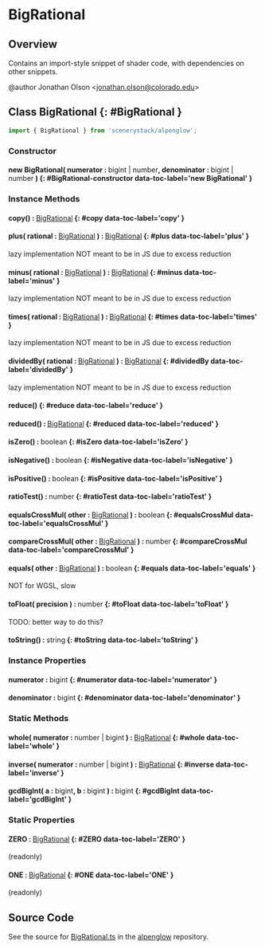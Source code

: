 # BigRational

## Overview

Contains an import-style snippet of shader code, with dependencies on other snippets.

@author Jonathan Olson &lt;jonathan.olson@colorado.edu&gt;

## Class BigRational {: #BigRational }


```js
import { BigRational } from 'scenerystack/alpenglow';
```
### Constructor

#### new BigRational( numerator : <span style="font-weight: 400;"><span style="color: hsla(calc(var(--md-hue) + 180deg),80%,40%,1);">bigint</span> | <span style="color: hsla(calc(var(--md-hue) + 180deg),80%,40%,1);">number</span></span>, denominator : <span style="font-weight: 400;"><span style="color: hsla(calc(var(--md-hue) + 180deg),80%,40%,1);">bigint</span> | <span style="color: hsla(calc(var(--md-hue) + 180deg),80%,40%,1);">number</span></span> ) {: #BigRational-constructor data-toc-label='new BigRational' }

### Instance Methods

#### copy() : <span style="font-weight: 400;">[BigRational](../alpenglow/BigRational.md)</span> {: #copy data-toc-label='copy' }

#### plus( rational : <span style="font-weight: 400;">[BigRational](../alpenglow/BigRational.md)</span> ) : <span style="font-weight: 400;">[BigRational](../alpenglow/BigRational.md)</span> {: #plus data-toc-label='plus' }

lazy implementation NOT meant to be in JS due to excess reduction

#### minus( rational : <span style="font-weight: 400;">[BigRational](../alpenglow/BigRational.md)</span> ) : <span style="font-weight: 400;">[BigRational](../alpenglow/BigRational.md)</span> {: #minus data-toc-label='minus' }

lazy implementation NOT meant to be in JS due to excess reduction

#### times( rational : <span style="font-weight: 400;">[BigRational](../alpenglow/BigRational.md)</span> ) : <span style="font-weight: 400;">[BigRational](../alpenglow/BigRational.md)</span> {: #times data-toc-label='times' }

lazy implementation NOT meant to be in JS due to excess reduction

#### dividedBy( rational : <span style="font-weight: 400;">[BigRational](../alpenglow/BigRational.md)</span> ) : <span style="font-weight: 400;">[BigRational](../alpenglow/BigRational.md)</span> {: #dividedBy data-toc-label='dividedBy' }

lazy implementation NOT meant to be in JS due to excess reduction

#### reduce() {: #reduce data-toc-label='reduce' }

#### reduced() : <span style="font-weight: 400;">[BigRational](../alpenglow/BigRational.md)</span> {: #reduced data-toc-label='reduced' }

#### isZero() : <span style="font-weight: 400;"><span style="color: hsla(calc(var(--md-hue) + 180deg),80%,40%,1);">boolean</span></span> {: #isZero data-toc-label='isZero' }

#### isNegative() : <span style="font-weight: 400;"><span style="color: hsla(calc(var(--md-hue) + 180deg),80%,40%,1);">boolean</span></span> {: #isNegative data-toc-label='isNegative' }

#### isPositive() : <span style="font-weight: 400;"><span style="color: hsla(calc(var(--md-hue) + 180deg),80%,40%,1);">boolean</span></span> {: #isPositive data-toc-label='isPositive' }

#### ratioTest() : <span style="font-weight: 400;"><span style="color: hsla(calc(var(--md-hue) + 180deg),80%,40%,1);">number</span></span> {: #ratioTest data-toc-label='ratioTest' }

#### equalsCrossMul( other : <span style="font-weight: 400;">[BigRational](../alpenglow/BigRational.md)</span> ) : <span style="font-weight: 400;"><span style="color: hsla(calc(var(--md-hue) + 180deg),80%,40%,1);">boolean</span></span> {: #equalsCrossMul data-toc-label='equalsCrossMul' }

#### compareCrossMul( other : <span style="font-weight: 400;">[BigRational](../alpenglow/BigRational.md)</span> ) : <span style="font-weight: 400;"><span style="color: hsla(calc(var(--md-hue) + 180deg),80%,40%,1);">number</span></span> {: #compareCrossMul data-toc-label='compareCrossMul' }

#### equals( other : <span style="font-weight: 400;">[BigRational](../alpenglow/BigRational.md)</span> ) : <span style="font-weight: 400;"><span style="color: hsla(calc(var(--md-hue) + 180deg),80%,40%,1);">boolean</span></span> {: #equals data-toc-label='equals' }

NOT for WGSL, slow

#### toFloat( precision ) : <span style="font-weight: 400;"><span style="color: hsla(calc(var(--md-hue) + 180deg),80%,40%,1);">number</span></span> {: #toFloat data-toc-label='toFloat' }

TODO: better way to do this?

#### toString() : <span style="font-weight: 400;"><span style="color: hsla(calc(var(--md-hue) + 180deg),80%,40%,1);">string</span></span> {: #toString data-toc-label='toString' }

### Instance Properties

#### numerator : <span style="font-weight: 400;"><span style="color: hsla(calc(var(--md-hue) + 180deg),80%,40%,1);">bigint</span></span> {: #numerator data-toc-label='numerator' }

#### denominator : <span style="font-weight: 400;"><span style="color: hsla(calc(var(--md-hue) + 180deg),80%,40%,1);">bigint</span></span> {: #denominator data-toc-label='denominator' }

### Static Methods

#### whole( numerator : <span style="font-weight: 400;"><span style="color: hsla(calc(var(--md-hue) + 180deg),80%,40%,1);">number</span> | <span style="color: hsla(calc(var(--md-hue) + 180deg),80%,40%,1);">bigint</span></span> ) : <span style="font-weight: 400;">[BigRational](../alpenglow/BigRational.md)</span> {: #whole data-toc-label='whole' }

#### inverse( numerator : <span style="font-weight: 400;"><span style="color: hsla(calc(var(--md-hue) + 180deg),80%,40%,1);">number</span> | <span style="color: hsla(calc(var(--md-hue) + 180deg),80%,40%,1);">bigint</span></span> ) : <span style="font-weight: 400;">[BigRational](../alpenglow/BigRational.md)</span> {: #inverse data-toc-label='inverse' }

#### gcdBigInt( a : <span style="font-weight: 400;"><span style="color: hsla(calc(var(--md-hue) + 180deg),80%,40%,1);">bigint</span></span>, b : <span style="font-weight: 400;"><span style="color: hsla(calc(var(--md-hue) + 180deg),80%,40%,1);">bigint</span></span> ) : <span style="font-weight: 400;"><span style="color: hsla(calc(var(--md-hue) + 180deg),80%,40%,1);">bigint</span></span> {: #gcdBigInt data-toc-label='gcdBigInt' }

### Static Properties

#### ZERO : <span style="font-weight: 400;">[BigRational](../alpenglow/BigRational.md)</span> {: #ZERO data-toc-label='ZERO' }

(readonly)

#### ONE : <span style="font-weight: 400;">[BigRational](../alpenglow/BigRational.md)</span> {: #ONE data-toc-label='ONE' }

(readonly)



## Source Code

See the source for [BigRational.ts](https://github.com/phetsims/alpenglow/blob/main/js/cag/BigRational.ts) in the [alpenglow](https://github.com/phetsims/alpenglow) repository.
